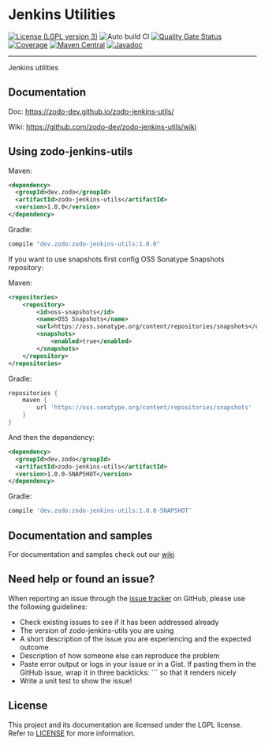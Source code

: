 Jenkins Utilities
==========
[![License (LGPL version 3)](https://img.shields.io/badge/license-GNU%20LGPL%20version%203.0-blue.svg)](https://github.com/zodo-dev/zodo-jenkins-utils/blob/develop/LICENCE)
![Auto build CI](https://github.com/zodo-dev/zodo-jenkins-utils/workflows/Auto%20build%20CI/badge.svg)
[![Quality Gate Status](https://sonarcloud.io/api/project_badges/measure?project=zodo-dev%3Azodo-jenkins-utils&metric=alert_status)](https://sonarcloud.io/dashboard?id=zodo-dev%3Azodo-jenkins-utils)
[![Coverage](https://sonarcloud.io/api/project_badges/measure?project=zodo-dev%3Azodo-jenkins-utils&metric=coverage)](https://sonarcloud.io/dashboard?id=zodo-dev%3Azodo-jenkins-utils)
[![Maven Central](https://maven-badges.herokuapp.com/maven-central/dev.zodo/zodo-jenkins-utils/badge.svg)](https://maven-badges.herokuapp.com/maven-central/dev.zodo/zodo-jenkins-utils/)
[![Javadoc](http://www.javadoc.io/badge/dev.zodo/zodo-jenkins-utils.svg)](http://www.javadoc.io/doc/dev.zodo/zodo-jenkins-utils)

---
Jenkins utilities

Documentation
---

Doc: https://zodo-dev.github.io/zodo-jenkins-utils/

Wiki: https://github.com/zodo-dev/zodo-jenkins-utils/wiki

Using zodo-jenkins-utils
---

Maven:

``` xml
<dependency>
  <groupId>dev.zodo</groupId>
  <artifactId>zodo-jenkins-utils</artifactId>
  <version>1.0.0</version>
</dependency>
```

Gradle:

```groovy
compile "dev.zodo:zodo-jenkins-utils:1.0.0"
```

If you want to use snapshots first config OSS Sonatype Snapshots repository:

Maven:

``` xml
<repositories>
    <repository>
        <id>oss-snapshots</id>
        <name>OSS Snapshots</name>
        <url>https://oss.sonatype.org/content/repositories/snapshots</url>
        <snapshots>
            <enabled>true</enabled>
        </snapshots>
    </repository>
</repositories>
```

Gradle:

```groovy
repositories {
    maven {
        url 'https://oss.sonatype.org/content/repositories/snapshots'
    }
}
```

And then the dependency:

``` xml
<dependency>
  <groupId>dev.zodo</groupId>
  <artifactId>zodo-jenkins-utils</artifactId>
  <version>1.0.0-SNAPSHOT</version>
</dependency>
```

Gradle:

```groovy
compile 'dev.zodo:zodo-jenkins-utils:1.0.0-SNAPSHOT'
```

Documentation and samples
---

For documentation and samples check out our [wiki](https://github.com/zodo-dev/zodo-jenkins-utils/wiki)

Need help or found an issue?
---

When reporting an issue through the [issue tracker](https://github.com/zodo-dev/zodo-jenkins-utils/issues?state=open)
on GitHub, please use the following guidelines:

* Check existing issues to see if it has been addressed already
* The version of zodo-jenkins-utils you are using
* A short description of the issue you are experiencing and the expected outcome
* Description of how someone else can reproduce the problem
* Paste error output or logs in your issue or in a Gist. If pasting them in the GitHub issue, wrap 
it in three backticks: ```  so that it renders nicely
* Write a unit test to show the issue!

License
---

This project and its documentation are licensed under the LGPL license. Refer to [LICENSE](LICENSE) for more information.
